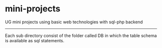 # mini-projects
UG mini projects using basic web technologies with sql-php backend

*******************
Each sub directory consist of the folder called DB in which the table schema is available as sql statements. 
